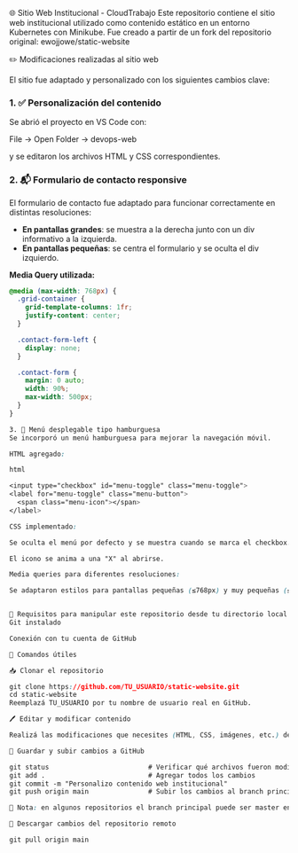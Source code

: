 🌐 Sitio Web Institucional - CloudTrabajo
Este repositorio contiene el sitio web institucional utilizado como contenido estático en un entorno Kubernetes con Minikube.
Fue creado a partir de un fork del repositorio original: ewojjowe/static-website

✏️ Modificaciones realizadas al sitio web

El sitio fue adaptado y personalizado con los siguientes cambios clave:

### 1. ✅ Personalización del contenido

Se abrió el proyecto en VS Code con:

File → Open Folder → devops-web

y se editaron los archivos HTML y CSS correspondientes.


### 2. 📬 Formulario de contacto responsive

El formulario de contacto fue adaptado para funcionar correctamente en distintas resoluciones:

- **En pantallas grandes**: se muestra a la derecha junto con un div informativo a la izquierda.
- **En pantallas pequeñas**: se centra el formulario y se oculta el div izquierdo.

**Media Query utilizada:**

```css
@media (max-width: 768px) {
  .grid-container {
    grid-template-columns: 1fr;
    justify-content: center;
  }

  .contact-form-left {
    display: none;
  }

  .contact-form {
    margin: 0 auto;
    width: 90%;
    max-width: 500px;
  }
}

3. 🍔 Menú desplegable tipo hamburguesa
Se incorporó un menú hamburguesa para mejorar la navegación móvil.

HTML agregado:

html

<input type="checkbox" id="menu-toggle" class="menu-toggle">
<label for="menu-toggle" class="menu-button">
  <span class="menu-icon"></span>
</label>

CSS implementado:

Se oculta el menú por defecto y se muestra cuando se marca el checkbox.

El icono se anima a una "X" al abrirse.

Media queries para diferentes resoluciones:

Se adaptaron estilos para pantallas pequeñas (≤768px) y muy pequeñas (≤480px), permitiendo una experiencia más fluida.


🧰 Requisitos para manipular este repositorio desde tu directorio local
Git instalado

Conexión con tu cuenta de GitHub

📝 Comandos útiles

📥 Clonar el repositorio

git clone https://github.com/TU_USUARIO/static-website.git
cd static-website
Reemplazá TU_USUARIO por tu nombre de usuario real en GitHub.

🖊️ Editar y modificar contenido

Realizá las modificaciones que necesites (HTML, CSS, imágenes, etc.) dentro del repositorio clonado.

💾 Guardar y subir cambios a GitHub

git status                         # Verificar qué archivos fueron modificados
git add .                          # Agregar todos los cambios
git commit -m "Personalizo contenido web institucional"
git push origin main               # Subir los cambios al branch principal

📌 Nota: en algunos repositorios el branch principal puede ser master en lugar de main.

🔄 Descargar cambios del repositorio remoto

git pull origin main